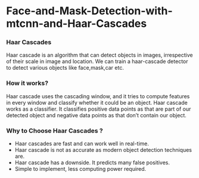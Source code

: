 # Face-and-Mask-Detection-with-mtcnn-and-Haar-Cascades

### Haar Cascades
Haar cascade is an algorithm that can detect objects in images, irrespective of their scale in image and location.  We can train a haar-cascade detector to detect various objects like face,mask,car etc.  

### How it works?
Haar cascade uses the cascading window, and it tries to compute features in every window and classify whether it could be an object.
Haar cascade works as a classifier. It classifies positive data points as that are part of our detected object and negative data points as that don’t contain our object.

### Why to Choose Haar Cascades ?
* Haar cascades are fast and can work well in real-time.
* Haar cascade is not as accurate as modern object detection techniques are.
* Haar cascade has a downside. It predicts many false positives.
* Simple to implement, less computing power required.

